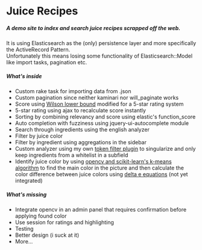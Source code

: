 # Juice Recipes

##### A demo site to index and search juice recipes scrapped off the web.

It is using Elasticsearch as the (only) persistence layer and more specifically the ActiveRecord Pattern.  
Unfortunately this means losing some functionality of Elasticsearch::Model like import tasks, pagination etc.

##### What's inside

- Custom rake task for importing data from .json
- Custom pagination since neither kaminari nor will_paginate works
- Score using [Wilson lower bound](http://www.evanmiller.org/how-not-to-sort-by-average-rating.html) modified for a 5-star rating system
- 5-star rating using ajax to recalculate score instantly
- Sorting by combining relevancy and score using elastic's function_score
- Auto completion with fuzziness using jquery-ui-autocomplete module
- Search through ingredients using the english analyzer
- Filter by juice color
- Filter by ingredient using aggregations in the sidebar
- Custom analyzer using my own [token filter plugin](https://github.com/freestyl3r/elasticsearch-inflections-token-filter) to singularize and only keep ingredients from a whitelist in a subfield
- Identify juice color by using [opencv and scikit-learn's k-means algorithm](http://www.pyimagesearch.com/2014/05/26/opencv-python-k-means-color-clustering/) to find the main color in the picture and then calculate the color difference between juice colors using [delta e equations](http://python-colormath.readthedocs.org/en/latest/delta_e.html) (not yet integrated)

##### What's missing

- Integrate opencv in an admin panel that requires confirmation before applying found color
- Use session for ratings and highlighting
- Testing
- Better design (i suck at it)
- More...
